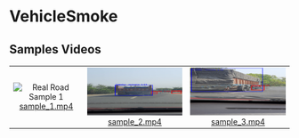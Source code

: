 # VehicleSmoke

## Samples Videos

||||
| :-----: | :-: | :-: |
| ![Real Road Sample 1](preview/sample_1.gif) [sample_1.mp4](https://github.com/srimantacse/VehicleSmoke/sample_1.mp4) | ![Real Road Sample 2](preview/sample_2.png) [sample_2.mp4](https://github.com/srimantacse/VehicleSmoke/sample_2.mp4) | ![Real Road Sample 3](preview/sample_3.png) [sample_3.mp4](https://github.com/srimantacse/VehicleSmoke/sample_3.mp4) |||
